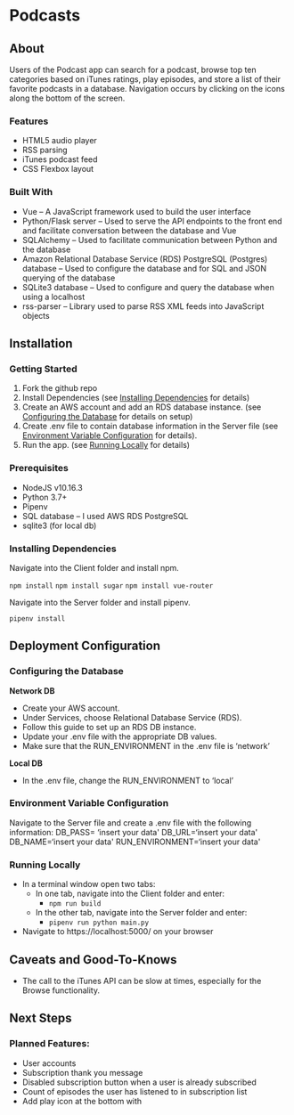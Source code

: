 # Podcasts

## About

Users of the Podcast app can search for a podcast, browse top ten categories based on iTunes ratings, play episodes, and store a list of their favorite podcasts in a database. Navigation occurs by clicking on the icons along the bottom of the screen.

### Features

- HTML5 audio player
- RSS parsing
- iTunes podcast feed
- CSS Flexbox layout

### Built With

- Vue – A JavaScript framework used to build the user interface
- Python/Flask server – Used to serve the API endpoints to the front end and facilitate conversation between the database and Vue
- SQLAlchemy – Used to facilitate communication between Python and the database
- Amazon Relational Database Service (RDS) PostgreSQL (Postgres) database – Used to configure the database and for SQL and JSON querying of the database
- SQLite3 database – Used to configure and query the database when using a localhost
- rss-parser – Library used to parse RSS XML feeds into JavaScript objects

## Installation

### Getting Started

1. Fork the github repo
2. Install Dependencies (see [Installing Dependencies](https://github.com/krskelton/podcasts#installing-dependencies) for details)
3. Create an AWS account and add an RDS database instance. (see [Configuring the Database](https://github.com/krskelton/podcasts#configuring-the-database) for details on setup)
4. Create .env file to contain database information in the Server file (see [Environment Variable Configuration](https://github.com/krskelton/podcasts#environment-variable-configuration) for details).
5. Run the app. (see [Running Locally](https://github.com/krskelton/podcasts#running-locally) for details)

### Prerequisites

- NodeJS v10.16.3
- Python 3.7+
- Pipenv
- SQL database – I used AWS RDS PostgreSQL
- sqlite3 (for local db)

### Installing Dependencies

Navigate into the Client folder and install npm.

`npm install`
`npm install sugar`
`npm install vue-router`

Navigate into the Server folder and install pipenv.

`pipenv install`

## Deployment Configuration

### Configuring the Database

**Network DB**

- Create your AWS account.
- Under Services, choose Relational Database Service (RDS).
- Follow this guide to set up an RDS DB instance.
- Update your .env file with the appropriate DB values.
- Make sure that the RUN_ENVIRONMENT in the .env file is ‘network’

**Local DB**

- In the .env file, change the RUN_ENVIRONMENT to ‘local’

### Environment Variable Configuration

Navigate to the Server file and create a .env file with the following information:
DB_PASS= ‘insert your data'
DB_URL=‘insert your data'
DB_NAME=‘insert your data'
RUN_ENVIRONMENT=‘insert your data'

### Running Locally

- In a terminal window open two tabs:
  - In one tab, navigate into the Client folder and enter:
    - `npm run build`
  - In the other tab, navigate into the Server folder and enter:
    - `pipenv run python main.py`
- Navigate to https://localhost:5000/ on your browser

## Caveats and Good-To-Knows

- The call to the iTunes API can be slow at times, especially for the Browse functionality.

## Next Steps

### Planned Features:

- User accounts
- Subscription thank you message
- Disabled subscription button when a user is already subscribed
- Count of episodes the user has listened to in subscription list
- Add play icon at the bottom with
